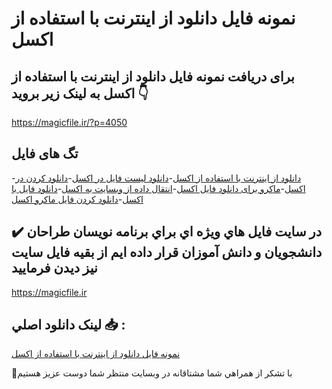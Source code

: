 # نمونه فایل دانلود از اینترنت با استفاده از اکسل

## برای دریافت نمونه فایل دانلود از اینترنت با استفاده از اکسل به لینک زیر بروید 👇

https://magicfile.ir/?p=4050

## تگ های فایل

-[دانلود از اینترنت با استفاده از اکسل](https://magicfile.ir/product/%d9%86%d9%85%d9%88%d9%86%d9%87-%d9%81%d8%a7%db%8c%d9%84-%d8%af%d8%a7%d9%86%d9%84%d9%88%d8%af-%d8%a7%d8%b2-%d8%a7%db%8c%d9%86%d8%aa%d8%b1%d9%86%d8%aa%d8%a8%d8%a7-%d8%a7%d8%b3%d8%aa%d9%81%d8%a7%d8%af%d9%87-%d8%a7%d8%b2-%d8%a7%da%a9%d8%b3%d9%84/)-[دانلود لیست فایل در اکسل](https://magicfile.ir/product/%d9%86%d9%85%d9%88%d9%86%d9%87-%d9%81%d8%a7%db%8c%d9%84-%d8%af%d8%a7%d9%86%d9%84%d9%88%d8%af-%d8%a7%d8%b2-%d8%a7%db%8c%d9%86%d8%aa%d8%b1%d9%86%d8%aa%d8%a8%d8%a7-%d8%a7%d8%b3%d8%aa%d9%81%d8%a7%d8%af%d9%87-%d8%a7%d8%b2-%d8%a7%da%a9%d8%b3%d9%84/)-[دانلود کردن در اکسل](https://magicfile.ir/product/%d9%86%d9%85%d9%88%d9%86%d9%87-%d9%81%d8%a7%db%8c%d9%84-%d8%af%d8%a7%d9%86%d9%84%d9%88%d8%af-%d8%a7%d8%b2-%d8%a7%db%8c%d9%86%d8%aa%d8%b1%d9%86%d8%aa%d8%a8%d8%a7-%d8%a7%d8%b3%d8%aa%d9%81%d8%a7%d8%af%d9%87-%d8%a7%d8%b2-%d8%a7%da%a9%d8%b3%d9%84/)-[ماکرو برای دانلود فایل اکسل](https://magicfile.ir/product/%d9%86%d9%85%d9%88%d9%86%d9%87-%d9%81%d8%a7%db%8c%d9%84-%d8%af%d8%a7%d9%86%d9%84%d9%88%d8%af-%d8%a7%d8%b2-%d8%a7%db%8c%d9%86%d8%aa%d8%b1%d9%86%d8%aa%d8%a8%d8%a7-%d8%a7%d8%b3%d8%aa%d9%81%d8%a7%d8%af%d9%87-%d8%a7%d8%b2-%d8%a7%da%a9%d8%b3%d9%84/)-[انتقال داده از وبسایت به اکسل](https://magicfile.ir/product/%d9%86%d9%85%d9%88%d9%86%d9%87-%d9%81%d8%a7%db%8c%d9%84-%d8%af%d8%a7%d9%86%d9%84%d9%88%d8%af-%d8%a7%d8%b2-%d8%a7%db%8c%d9%86%d8%aa%d8%b1%d9%86%d8%aa%d8%a8%d8%a7-%d8%a7%d8%b3%d8%aa%d9%81%d8%a7%d8%af%d9%87-%d8%a7%d8%b2-%d8%a7%da%a9%d8%b3%d9%84/)-[دانلود فایل با اکسل](https://magicfile.ir/product/%d9%86%d9%85%d9%88%d9%86%d9%87-%d9%81%d8%a7%db%8c%d9%84-%d8%af%d8%a7%d9%86%d9%84%d9%88%d8%af-%d8%a7%d8%b2-%d8%a7%db%8c%d9%86%d8%aa%d8%b1%d9%86%d8%aa%d8%a8%d8%a7-%d8%a7%d8%b3%d8%aa%d9%81%d8%a7%d8%af%d9%87-%d8%a7%d8%b2-%d8%a7%da%a9%d8%b3%d9%84/)-[دانلود کردن فایل ماکرو اکسل](https://magicfile.ir/product/%d9%86%d9%85%d9%88%d9%86%d9%87-%d9%81%d8%a7%db%8c%d9%84-%d8%af%d8%a7%d9%86%d9%84%d9%88%d8%af-%d8%a7%d8%b2-%d8%a7%db%8c%d9%86%d8%aa%d8%b1%d9%86%d8%aa%d8%a8%d8%a7-%d8%a7%d8%b3%d8%aa%d9%81%d8%a7%d8%af%d9%87-%d8%a7%d8%b2-%d8%a7%da%a9%d8%b3%d9%84/)

## ✔️ در سايت فايل هاي ويژه اي براي برنامه نويسان طراحان دانشجويان و دانش آموزان قرار داده ايم از بقيه فايل سايت نيز ديدن فرماييد

https://magicfile.ir


## لينک دانلود اصلي 📥 :

[نمونه فایل دانلود از اینترنت با استفاده از اکسل](https://magicfile.ir/product/%d9%86%d9%85%d9%88%d9%86%d9%87-%d9%81%d8%a7%db%8c%d9%84-%d8%af%d8%a7%d9%86%d9%84%d9%88%d8%af-%d8%a7%d8%b2-%d8%a7%db%8c%d9%86%d8%aa%d8%b1%d9%86%d8%aa%d8%a8%d8%a7-%d8%a7%d8%b3%d8%aa%d9%81%d8%a7%d8%af%d9%87-%d8%a7%d8%b2-%d8%a7%da%a9%d8%b3%d9%84/) 


🙏با تشکر از همراهي شما مشتاقانه در وبسایت منتظر شما دوست عزیز هستیم

